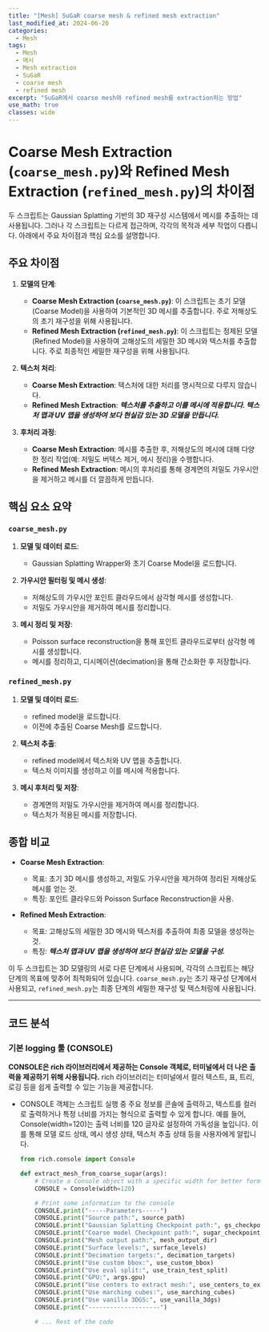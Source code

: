 ```yaml
---
title: "[Mesh] SuGaR coarse mesh & refined mesh extraction"
last_modified_at: 2024-06-20
categories:
  - Mesh
tags:
  - Mesh
  - 메시
  - Mesh extraction
  - SuGaR
  - coarse mesh
  - refined mesh
excerpt: "SuGaR에서 coarse mesh와 refined mesh를 extraction하는 방법"
use_math: true
classes: wide
---
```


# Coarse Mesh Extraction (`coarse_mesh.py`)와 Refined Mesh Extraction (`refined_mesh.py`)의 차이점

두 스크립트는 Gaussian Splatting 기반의 3D 재구성 시스템에서 메시를 추출하는 데 사용됩니다. 그러나 각 스크립트는 다르게 접근하며, 각각의 목적과 세부 작업이 다릅니다. 아래에서 주요 차이점과 핵심 요소를 설명합니다.

## 주요 차이점

1. **모델의 단계**:
   - **Coarse Mesh Extraction (`coarse_mesh.py`)**: 이 스크립트는 초기 모델(Coarse Model)을 사용하여 기본적인 3D 메시를 추출합니다. 주로 저해상도의 초기 재구성을 위해 사용됩니다.
   - **Refined Mesh Extraction (`refined_mesh.py`)**: 이 스크립트는 정제된 모델(Refined Model)을 사용하여 고해상도의 세밀한 3D 메시와 텍스처를 추출합니다. 주로 최종적인 세밀한 재구성을 위해 사용됩니다.

2. **텍스처 처리**:
   - **Coarse Mesh Extraction**: 텍스처에 대한 처리를 명시적으로 다루지 않습니다.
   - **Refined Mesh Extraction**: ***텍스처를 추출하고 이를 메시에 적용합니다. 텍스처 맵과 UV 맵을 생성하여 보다 현실감 있는 3D 모델을 만듭니다.***

3. **후처리 과정**:
   - **Coarse Mesh Extraction**: 메시를 추출한 후, 저해상도의 메시에 대해 다양한 정리 작업(예: 저밀도 버텍스 제거, 메시 정리)을 수행합니다.
   - **Refined Mesh Extraction**: 메시의 후처리를 통해 경계면의 저밀도 가우시안을 제거하고 메시를 더 깔끔하게 만듭니다.

## 핵심 요소 요약

### `coarse_mesh.py`

1. **모델 및 데이터 로드**:
   - Gaussian Splatting Wrapper와 초기 Coarse Model을 로드합니다.

2. **가우시안 필터링 및 메시 생성**:
   - 저해상도의 가우시안 포인트 클라우드에서 삼각형 메시를 생성합니다.
   - 저밀도 가우시안을 제거하여 메시를 정리합니다.

3. **메시 정리 및 저장**:
   - Poisson surface reconstruction을 통해 포인트 클라우드로부터 삼각형 메시를 생성합니다.
   - 메시를 정리하고, 디시메이션(decimation)을 통해 간소화한 후 저장합니다.

### `refined_mesh.py`

1. **모델 및 데이터 로드**:
   - refined model을 로드합니다.
   - 이전에 추출된 Coarse Mesh를 로드합니다.

2. **텍스처 추출**:
   - refined model에서 텍스처와 UV 맵을 추출합니다.
   - 텍스처 이미지를 생성하고 이를 메시에 적용합니다.

3. **메시 후처리 및 저장**:
   - 경계면의 저밀도 가우시안을 제거하여 메시를 정리합니다.
   - 텍스처가 적용된 메시를 저장합니다.

## 종합 비교

- **Coarse Mesh Extraction**:
  - 목표: 초기 3D 메시를 생성하고, 저밀도 가우시안을 제거하여 정리된 저해상도 메시를 얻는 것.
  - 특징: 포인트 클라우드와 Poisson Surface Reconstruction을 사용.

- **Refined Mesh Extraction**:
  - 목표: 고해상도의 세밀한 3D 메시와 텍스처를 추출하여 최종 모델을 생성하는 것.
  - 특징: ***텍스처 맵과 UV 맵을 생성하여 보다 현실감 있는 모델을 구성.***

이 두 스크립트는 3D 모델링의 서로 다른 단계에서 사용되며, 각각의 스크립트는 해당 단계의 목표에 맞추어 최적화되어 있습니다. `coarse_mesh.py`는 초기 재구성 단계에서 사용되고, `refined_mesh.py`는 최종 단계의 세밀한 재구성 및 텍스처링에 사용됩니다.

------

## 코드 분석

### 기본 logging 툴 (CONSOLE)

**CONSOLE은 rich 라이브러리에서 제공하는 Console 객체로, 터미널에서 더 나은 출력을 제공하기 위해 사용됩니다.** rich 라이브러리는 터미널에서 컬러 텍스트, 표, 트리, 로깅 등을 쉽게 출력할 수 있는 기능을 제공합니다.

- CONSOLE 객체는 스크립트 실행 중 주요 정보를 콘솔에 출력하고, 텍스트를 컬러로 출력하거나 특정 너비를 가지는 형식으로 출력할 수 있게 합니다. 예를 들어, Console(width=120)는 출력 너비를 120 글자로 설정하여 가독성을 높입니다. 이를 통해 모델 로드 상태, 메시 생성 상태, 텍스처 추출 상태 등을 사용자에게 알립니다.

  ```python
  from rich.console import Console
  
  def extract_mesh_from_coarse_sugar(args):
      # Create a Console object with a specific width for better formatting
      CONSOLE = Console(width=120)
  
      # Print some information to the console
      CONSOLE.print("-----Parameters-----")
      CONSOLE.print("Source path:", source_path)
      CONSOLE.print("Gaussian Splatting Checkpoint path:", gs_checkpoint_path)
      CONSOLE.print("Coarse model Checkpoint path:", sugar_checkpoint_path)
      CONSOLE.print("Mesh output path:", mesh_output_dir)
      CONSOLE.print("Surface levels:", surface_levels)
      CONSOLE.print("Decimation targets:", decimation_targets)
      CONSOLE.print("Use custom bbox:", use_custom_bbox)
      CONSOLE.print("Use eval split:", use_train_test_split)
      CONSOLE.print("GPU:", args.gpu)
      CONSOLE.print("Use centers to extract mesh:", use_centers_to_extract_mesh)
      CONSOLE.print("Use marching cubes:", use_marching_cubes)
      CONSOLE.print("Use vanilla 3DGS:", use_vanilla_3dgs)
      CONSOLE.print("--------------------")
  
      # ... Rest of the code
  ```







